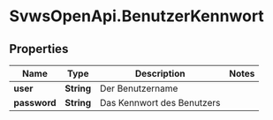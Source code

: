 # SvwsOpenApi.BenutzerKennwort

## Properties

Name | Type | Description | Notes
------------ | ------------- | ------------- | -------------
**user** | **String** | Der Benutzername | 
**password** | **String** | Das Kennwort des Benutzers | 


